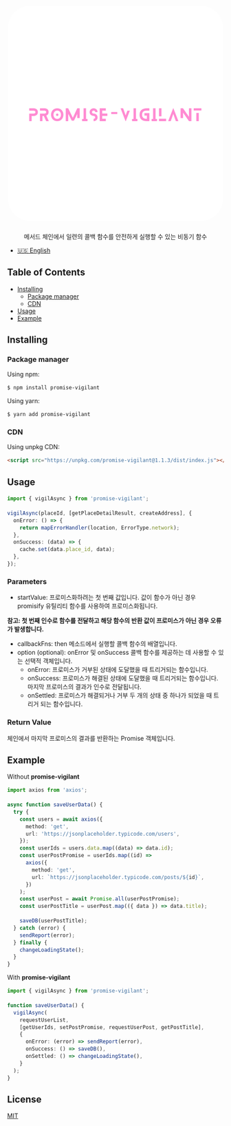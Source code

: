<h1 align="center">
   <b>
      <img src="assets/promise-vigilant.png" alt="promise-vigilant logo" style="height: 500px; width:500px; border-radius: 50px;"/><br>
   </b>
</h1>

<p align="center">메서드 체인에서 일련의 콜백 함수를 안전하게 실행할 수 있는 비동기 함수</p>

- [🇺🇸 English](../README.md)

## Table of Contents

- [Installing](#installing)
  - [Package manager](#package-manager)
  - [CDN](#cdn)
- [Usage](#Usage)
- [Example](#example)

## Installing

### Package manager

Using npm:

```bash
$ npm install promise-vigilant
```

Using yarn:

```bash
$ yarn add promise-vigilant
```

### CDN

Using unpkg CDN:

```html
<script src="https://unpkg.com/promise-vigilant@1.1.3/dist/index.js"></script>
```

## Usage

```typescript
import { vigilAsync } from 'promise-vigilant';

vigilAsync(placeId, [getPlaceDetailResult, createAddress], {
  onError: () => {
    return mapErrorHandler(location, ErrorType.network);
  },
  onSuccess: (data) => {
    cache.set(data.place_id, data);
  },
});
```

### Parameters

- startValue: 프로미스화하려는 첫 번째 값입니다. 값이 함수가 아닌 경우 promisify 유틸리티 함수를 사용하여 프로미스화됩니다.

**참고: 첫 번째 인수로 함수를 전달하고 해당 함수의 반환 값이 프로미스가 아닌 경우 오류가 발생합니다.**

- callbackFns: then 메소드에서 실행할 콜백 함수의 배열입니다.
- option (optional): onError 및 onSuccess 콜백 함수를 제공하는 데 사용할 수 있는 선택적 객체입니다.
  - onError: 프로미스가 거부된 상태에 도달했을 때 트리거되는 함수입니다.
  - onSuccess: 프로미스가 해결된 상태에 도달했을 때 트리거되는 함수입니다. 마지막 프로미스의 결과가 인수로 전달됩니다.
  - onSettled: 프로미스가 해결되거나 거부 두 개의 상태 중 하나가 되었을 때 트리거 되는 함수입니다.

### Return Value

체인에서 마지막 프로미스의 결과를 반환하는 Promise 객체입니다.

## Example

Without **promise-vigilant**

```ts
import axios from 'axios';

async function saveUserData() {
  try {
    const users = await axios({
      method: 'get',
      url: 'https://jsonplaceholder.typicode.com/users',
    });
    const userIds = users.data.map((data) => data.id);
    const userPostPromise = userIds.map((id) =>
      axios({
        method: 'get',
        url: `https://jsonplaceholder.typicode.com/posts/${id}`,
      })
    );
    const userPost = await Promise.all(userPostPromise);
    const userPostTitle = userPost.map(({ data }) => data.title);

    saveDB(userPostTitle);
  } catch (error) {
    sendReport(error);
  } finally {
    changeLoadingState();
  }
}
```

With **promise-vigilant**

```ts
import { vigilAsync } from 'promise-vigilant';

function saveUserData() {
  vigilAsync(
    requestUserList,
    [getUserIds, setPostPromise, requestUserPost, getPostTitle],
    {
      onError: (error) => sendReport(error),
      onSuccess: () => saveDB(),
      onSettled: () => changeLoadingState(),
    }
  );
}
```

## License

[MIT](https://github.com/jeongbaebang/promise-vigilant/blob/main/LICENSE)
